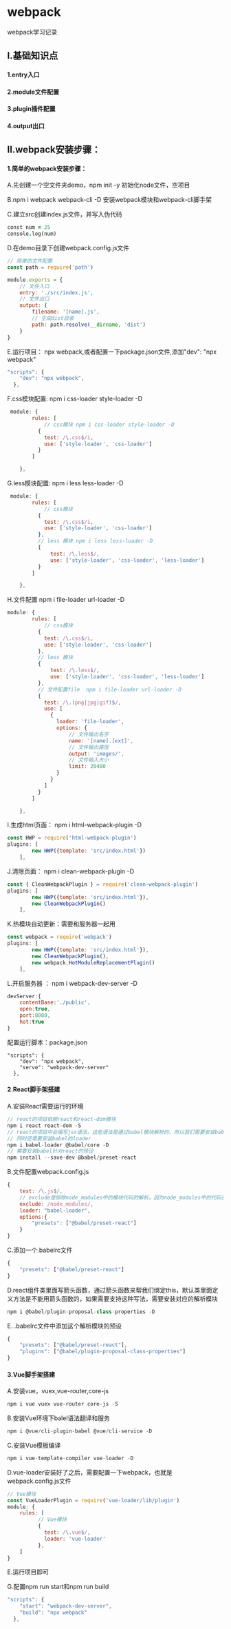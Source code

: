 # webpack
webpack学习记录

## I.基础知识点

#### 1.entry入口

#### 2.module文件配置

#### 3.plugin插件配置

#### 4.output出口

## II.webpack安装步骤：

#### 1.简单的webpack安装步骤：

A.先创建一个空文件夹demo，npm init -y 初始化node文件，空项目

B.npm i webpack webpack-cli -D  安装webpack模块和webpack-cli脚手架

C.建立src创建index.js文件，并写入伪代码

```j
const num = 25
console.log(num)
```

D.在demo目录下创建webpack.config.js文件

```js
// 简单的文件配置
const path = require('path')

module.exports = {
    // 文件入口
    entry: './src/index.js',
    // 文件出口
    output: {
        filename: '[name].js',
        // 生成dist目录
        path: path.resolve(__dirname, 'dist')
    }
}
```

E.运行项目： npx webpack,或者配置一下package.json文件,添加"dev": "npx webpack"

```js
"scripts": {
    "dev": "npx webpack",
  },
```

F.css模块配置: npm i css-loader style-loader -D

```js
 module: {
        rules: [
            // css模块 npm i css-loader style-loader -D
          {
            test: /\.css$/i,
            use: ['style-loader', 'css-loader']
          }
        ]

    },
```

G.less模块配置: npm i less less-loader -D

```js
 module: {
        rules: [
            // css模块
          {
            test: /\.css$/i,
            use: ['style-loader', 'css-loader']
          },
          // less 模块 npm i less less-loader -D
          {
              test: /\.less$/,
              use: ['style-loader', 'css-loader', 'less-loader']
          }
        ]

    },
```

H.文件配置 npm i file-loader url-loader -D

```js
module: {
        rules: [
            // css模块
          {
            test: /\.css$/i,
            use: ['style-loader', 'css-loader']
          },
          // less 模块
          {
              test: /\.less$/,
              use: ['style-loader', 'css-loader', 'less-loader']
          },
          // 文件配置file  npm i file-loader url-loader -D
          {
            test: /\.(png|jpg|gif)$/,
            use: [
              {
                loader: 'file-loader',
                options: {
                    // 文件输出名字
                    name: '[name].[ext]',
                    // 文件输出路径
                    output: 'images/',
                    // 文件输入大小
                    limit: 20480
                }
              }
            ]
          }
        ]

    },
```

I.生成html页面： npm i html-webpack-plugin -D

```js
const HWP = require('html-webpack-plugin')
plugins: [
        new HWP({template: 'src/index.html'})
    ],
```

J.清除页面： npm i clean-webpack-plugin -D

```js
const { CleanWebpackPlugin } = require('clean-webpack-plugin')
plugins: [
        new HWP({template: 'src/index.html'}),
        new CleanWebpackPlugin()
    ],
```

K.热模块自动更新：需要和服务器一起用

```js
const webpack = require('webpack')
plugins: [
        new HWP({template: 'src/index.html'}),
        new CleanWebpackPlugin(),
        new webpack.HotModuleReplacementPlugin()
    ],
```

L.开启服务器 ： npm i webpack-dev-server -D

```js
devServer:{
    contentBase:'./public',
    open:true,
    port:8080,
    hot:true
}
```

配置运行脚本：package.json

```
"scripts": {
    "dev": "npx webpack",
    "serve": "webpack-dev-server"
  },
```

#### 2.React脚手架搭建

A.安装React需要运行的环境

```js
// react的项目依赖react和react-dom模块
npm i react react-dom -S
// react的项目中会编写jsx语法，这些语法是通过babel模块解析的，所以我们需要安装babel模块，
// 同时还需要安装babel的loader
npm i babel-loader @babel/core -D
// 需要安装babel针对react的预设
npm install --save-dev @babel/preset-react
```

B.文件配置webpack.config.js

```js
{ 
    test: /\.js$/, 
    // exclude是排除node_modules中的模块代码的解析，因为node_modules中的代码已经做了解析
    exclude: /node_modules/, 
    loader: "babel-loader",
    options:{
        "presets": ["@babel/preset-react"]
    }
}
```

C.添加一个.babelrc文件

```js
{
    "presets": ["@babel/preset-react"]
}
```

D.react组件类里面写箭头函数，通过箭头函数来帮我们绑定this，默认类里面定义方法是不能用箭头函数的，如果需要支持这种写法，需要安装对应的解析模块

```js
npm i @babel/plugin-proposal-class-properties -D
```

E. .babelrc文件中添加这个解析模块的预设

```js
{
    "presets": ["@babel/preset-react"],
    "plugins": ["@babel/plugin-proposal-class-properties"]
}
```

#### 3.Vue脚手架搭建

A.安装vue，vuex,vue-router,core-js

```js
npm i vue vuex vue-router core-js -S
```

B.安装Vue环境下balel语法翻译和服务

```js
npm i @vue/cli-plugin-babel @vue/cli-service -D
```

C.安装Vue模板编译

```js
npm i vue-template-compiler vue-loader -D
```

D.vue-loader安装好了之后，需要配置一下webpack，也就是webpack.config.js文件

```js
// Vue模块
const VueLoaderPlugin = require('vue-loader/lib/plugin')
module: {
    rules: [
          // Vue模块
          {
            test: /\.vue$/,
            loader: 'vue-loader'
          },
    ]
}
```

E.运行项目即可

G.配置npm run start和npm run build

```js
"scripts": {
    "start": "webpack-dev-server",
    "build": "npx webpack"
  },
```

 